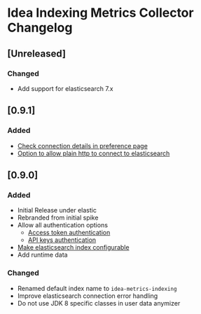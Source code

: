 <!-- Keep a Changelog guide -> https://keepachangelog.com -->

# Idea Indexing Metrics Collector Changelog

## [Unreleased]
### Changed
- Add support for elasticsearch 7.x

## [0.9.1]
### Added
- [Check connection details in preference page](https://github.com/elastic/idea-indexing-metrics-collector/issues/5) 
- [Option to allow plain http to connect to elasticsearch](https://github.com/breskeby/indexing-stats-collector/issues/12)

## [0.9.0]
### Added
- Initial Release under elastic
- Rebranded from initial spike 
- Allow all authentication options
  - [Access token authentication](https://github.com/breskeby/indexing-stats-collector/issues/3)
  - [API keys authentication](https://github.com/breskeby/indexing-stats-collector/issues/2)
- [Make elasticsearch index configurable](https://github.com/breskeby/indexing-stats-collector/issues/5)
- Add runtime data


### Changed
- Renamed default index name to `idea-metrics-indexing`
- Improve elasticsearch connection error handling
- Do not use JDK 8 specific classes in user data anymizer